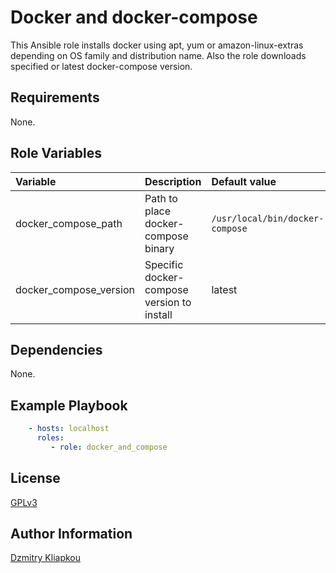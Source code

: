 Docker and docker-compose
=========

This Ansible role installs docker using apt, yum or amazon-linux-extras depending on OS family and distribution name. Also the role downloads specified or latest docker-compose version.

Requirements
------------

None.

Role Variables
--------------

| Variable                | Description                                | Default value                   |
| :---------------------- | :----------------------------------------- | :------------------------------ |
| docker_compose_path     | Path to place docker-compose binary        | `/usr/local/bin/docker-compose` |
| docker_compose_version  | Specific docker-compose version to install | latest                          |

Dependencies
------------

None.

Example Playbook
----------------

```yaml
    - hosts: localhost
      roles:
         - role: docker_and_compose
```

License
-------

[GPLv3](https://www.gnu.org/licenses/gpl-3.0.en.html)

Author Information
------------------

[Dzmitry Kliapkou](https://github.com/dzmitrykliapkou)
